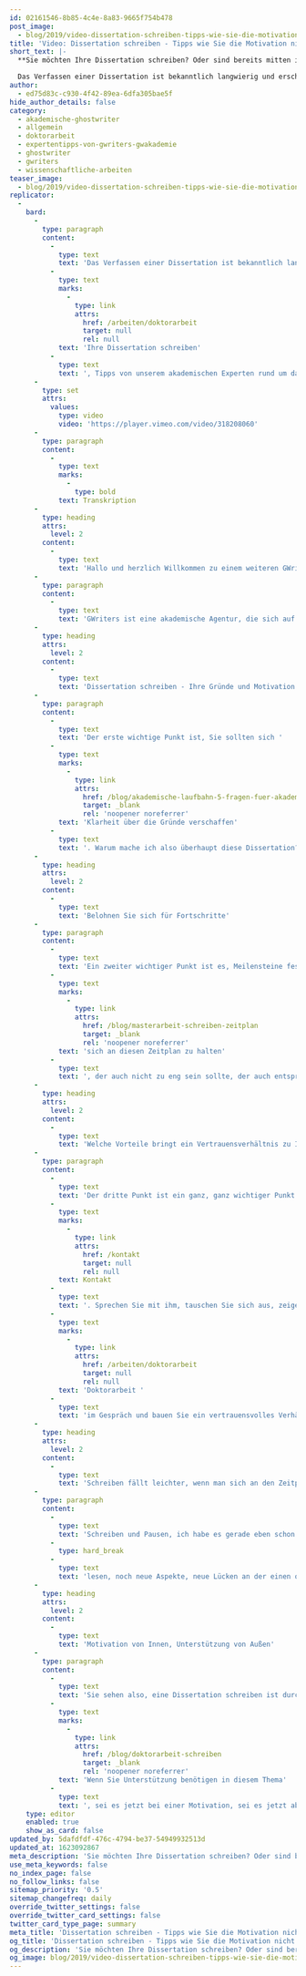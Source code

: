 ```yaml
---
id: 02161546-8b85-4c4e-8a83-9665f754b478
post_image:
  - blog/2019/video-dissertation-schreiben-tipps-wie-sie-die-motivation-nicht-verlieren/Dissertation-schreiben-Motivation-Tipps.png
title: 'Video: Dissertation schreiben - Tipps wie Sie die Motivation nicht verlieren'
short_text: |-
  **Sie möchten Ihre Dissertation schreiben? Oder sind bereits mitten im Schreibprozess? Lesen Sie jetzt die besten Motvationstipps von akademischen Experten!**

  Das Verfassen einer Dissertation ist bekanntlich langwierig und erschöpfend. Essentiell für den Erfolg der wissenschaftlichen Arbeit ist kontinuierliches wissenschaftliches Arbeiten, um die eigene Inspiration sowie das Qualitätsniveau aufrecht zu erhalten. Sich selbst zu motivieren, die notwendige Energie aufzubringen, ist oft die schwierigste Aufgabe. Deshalb haben wir für alle, die aktuell Ihre Dissertation schreiben, Tipps von unserem akademischen Experten rund um das Thema “Dissertation schreiben” zusammengestellt...
author:
  - ed75d83c-c930-4f42-89ea-6dfa305bae5f
hide_author_details: false
category:
  - akademische-ghostwriter
  - allgemein
  - doktorarbeit
  - expertentipps-von-gwriters-gwakademie
  - ghostwriter
  - gwriters
  - wissenschaftliche-arbeiten
teaser_image:
  - blog/2019/video-dissertation-schreiben-tipps-wie-sie-die-motivation-nicht-verlieren/Dissertation-schreiben-Motivation-Tipps.png
replicator:
  -
    bard:
      -
        type: paragraph
        content:
          -
            type: text
            text: 'Das Verfassen einer Dissertation ist bekanntlich langwierig und erschöpfend. Essentiell für den Erfolg der wissenschaftlichen Arbeit ist kontinuierliches wissenschaftliches Arbeiten, um die eigene Inspiration sowie das Qualitätsniveau aufrecht zu erhalten. Sich selbst zu motivieren, die notwendige Energie aufzubringen, ist oft die schwierigste Aufgabe. Deshalb haben wir für alle, die aktuell '
          -
            type: text
            marks:
              -
                type: link
                attrs:
                  href: /arbeiten/doktorarbeit
                  target: null
                  rel: null
            text: 'Ihre Dissertation schreiben'
          -
            type: text
            text: ', Tipps von unserem akademischen Experten rund um das Thema “Dissertation schreiben” zusammengestellt.'
      -
        type: set
        attrs:
          values:
            type: video
            video: 'https://player.vimeo.com/video/318208060'
      -
        type: paragraph
        content:
          -
            type: text
            marks:
              -
                type: bold
            text: Transkription
      -
        type: heading
        attrs:
          level: 2
        content:
          -
            type: text
            text: 'Hallo und herzlich Willkommen zu einem weiteren GWriters Video Tutorial!'
      -
        type: paragraph
        content:
          -
            type: text
            text: 'GWriters ist eine akademische Agentur, die sich auf Coachings, Lektorate und die Unterstützung bei der Erstellung wissenschaftlicher Texte spezialisiert und konkretisiert hat. Heute wollen wir uns mit dem Thema "Dissertation schreiben" beschäftigen. Mit einem Thema, mit dem sich sicherlich viele von Ihnen wahrscheinlich nur wenig oder vielleicht doch nur einmal im Leben beschäftigen werden. Nichtsdestotrotz, eine ganz wichtige Thematik, wenn man sich mit einer Dissertation beschäftigt, was natürlich nicht etwas ist, was man gerade mal so, in Anführungszeichen, nebenher macht. Und heute möchte ich Ihnen ein paar Tipps geben, wenn Sie eine Dissertation schreiben, wie Sie die Motivation beim Schreiben einer Dissertation nicht verlieren. Weil eine Dissertation ist ein langwieriger und ein aufwendiger Prozess, der sich oftmals auch über mehrere Jahre hinweg strecken wird. Und gerade da ist es natürlich ganz, ganz wichtig, dass man dran bleibt am Thema. Die Motivation nicht verliert, den roten Faden, sozusagen, nicht verliert, um am Ende auch zum Ziel zu kommen. Ein paar Tipps, wie Sie das am besten machen können, wenn Sie eine Dissertation schreiben.'
      -
        type: heading
        attrs:
          level: 2
        content:
          -
            type: text
            text: 'Dissertation schreiben - Ihre Gründe und Motivation'
      -
        type: paragraph
        content:
          -
            type: text
            text: 'Der erste wichtige Punkt ist, Sie sollten sich '
          -
            type: text
            marks:
              -
                type: link
                attrs:
                  href: /blog/akademische-laufbahn-5-fragen-fuer-akademiker
                  target: _blank
                  rel: 'noopener noreferrer'
            text: 'Klarheit über die Gründe verschaffen'
          -
            type: text
            text: '. Warum mache ich also überhaupt diese Dissertation? Was ist mein Ziel? Was möchte ich damit am Ende erreichen? Und wie immer im Leben, ist es auch hier so, je konkreter, je klarer das Ziel ist, desto leichter wird Ihnen auch die Erstellung der Dissertation fallen. Und desto besser werden Sie sich auch selber motivieren können, wenn Sie am Ende ein klares Ziel haben. Das kann mit Sicherheit ein berufliches Ziel sein, ein Fortkommen, ein Weiterkommen im Beruf. Kann aber auch sein, dass man die Dissertation vielleicht, wenn man schon älter ist, nur, in Anführungszeichen, für sich schreibt oder um auch eine gewisse Reputation in der Wissenschaft und in der Forschung zu erhalten. Ganz egal was es ist, diese Gründe, die sollten bei Ihnen klar sein und die sollten Sie sich auch immer gerne auch in visualisierter Form oder dergleichen immer wieder klar machen und sich immer wieder in den Kopf rufen. Dann haben Sie schon mal einen ganz wesentlichen Punkt erreicht, damit Sie die Motivation nicht verlieren werden.'
      -
        type: heading
        attrs:
          level: 2
        content:
          -
            type: text
            text: 'Belohnen Sie sich für Fortschritte'
      -
        type: paragraph
        content:
          -
            type: text
            text: 'Ein zweiter wichtiger Punkt ist es, Meilensteine festzulegen und zu feiern. Auch das ist jetzt mit Sicherheit nichts Neues und gilt mit Sicherheit nicht nur für eine Dissertation. Gilt für viele Themen, wenn Sie im Leben unterwegs sind und Ziele verfolgen wollen. Aber gerade in einer Dissertation, Sie erarbeiten ja sowieso im Vorfeld einen Zeitplan und wenn Sie dann die Dissertation schreiben, dann ist es sicherlich ganz, ganz wichtig '
          -
            type: text
            marks:
              -
                type: link
                attrs:
                  href: /blog/masterarbeit-schreiben-zeitplan
                  target: _blank
                  rel: 'noopener noreferrer'
            text: 'sich an diesen Zeitplan zu halten'
          -
            type: text
            text: ', der auch nicht zu eng sein sollte, der auch entsprechende Lücken, entsprechende Puffer haben sollte. Aber in diesem Zeitplan sollte es auch Meilensteine geben, das könnten beispielsweise Fertigstellung von einzelnen Kapiteln, Fertigstellung von Forschungen, Fertigstellungen von Befragungen oder auch Abstimmung, wir kommen gleich noch darauf zu sprechen, mit Ihrem Doktorvater sein. Ganz bewusst dann auch ruhig mal diese größeren Erfolge, diese bewussten Meilensteine dann auch feiern. Dann aber auch wieder aufhören zu feiern. Das heißt, hier sich dann auch erst mal vielleicht eine gewisse Ruhe nehmen für einige wenige Tage, vielleicht auch für ein, zwei Wochen. Aber, und wir werden später noch auf den Punkt kommen, dann auch wieder anfangen zu schreiben, weiter zu schreiben, weil ein Meilenstein ist eben auch nur ein Meilenstein und heißt noch nicht, dass Sie am Ziel angekommen sind.'
      -
        type: heading
        attrs:
          level: 2
        content:
          -
            type: text
            text: 'Welche Vorteile bringt ein Vertrauensverhältnis zu Ihrem Doktorvater?'
      -
        type: paragraph
        content:
          -
            type: text
            text: 'Der dritte Punkt ist ein ganz, ganz wichtiger Punkt. Bauen Sie Vertrauen, bauen Sie ein Vertrauensverhältnis zu Ihrem Doktorvater auf und suchen Sie auch regelmäßig die Abstimmungen mit Ihrem Doktorvater. Da geht es auch nicht nur darum, dass Sie jetzt irgendwelche fertigen Kapitel oder Teile von der Arbeit abliefern und er diese durchliest, sondern finden Sie einen regelmäßigen '
          -
            type: text
            marks:
              -
                type: link
                attrs:
                  href: /kontakt
                  target: null
                  rel: null
            text: Kontakt
          -
            type: text
            text: '. Sprechen Sie mit ihm, tauschen Sie sich aus, zeigen Sie ihm auch, wie weit sind Sie. Was sind vielleicht auch aktuelle Themenstellungen, aktuelle Fragestellungen, mit denen Sie sich gerade beschäftigen. Vielleicht gibt es auch das ein oder andere Problem, das gerade bei Ihnen auftaucht, was man vielleicht mit ihm diskutieren kann. Kurzum bleiben Sie mit Ihrem Doktorvater während der Erstellung der '
          -
            type: text
            marks:
              -
                type: link
                attrs:
                  href: /arbeiten/doktorarbeit
                  target: null
                  rel: null
            text: 'Doktorarbeit '
          -
            type: text
            text: 'im Gespräch und bauen Sie ein vertrauensvolles Verhältnis mit ihm auf. Ganz, ganz wichtig, weil klar ist auch, je vertrauensvoller das Verhältnis ist, je mehr Sie ihn auf die Erstellung der Doktorarbeit auch mitnehmen, desto besser wird natürlich auch später eine Beurteilung stattfinden, weil dann kennt er Sie. Er kennt die Doktorarbeit und er steigt im Prinzip nicht bei Null ein. Immer gefährlich ist es, wenn Sie eine Doktorarbeit quasi ohne Begleitung Ihres Doktorvaters schreiben, ihm am Ende die fertige Arbeit vorlegen und er sagt: "Nein, das war eigentlich nicht das, was ich mir vorgestellt habe. Das sollte komplett in eine andere Richtung gehen." Das heißt, hier ganz wichtig, regelmäßige Abstimmungen und über diese Abstimmungen hinaus, einfach auch immer wieder dieser Aufbau eines Vertrauensverhältnisses.'
      -
        type: heading
        attrs:
          level: 2
        content:
          -
            type: text
            text: 'Schreiben fällt leichter, wenn man sich an den Zeitplan hält'
      -
        type: paragraph
        content:
          -
            type: text
            text: 'Schreiben und Pausen, ich habe es gerade eben schon mal ein bisschen angeschnitten, Schreiben Sie regelmäßig. Eine Doktorarbeit hat ja auch einen gewissen Seitenumfang, hängt davon ab in welchem medizinischen Bereich Sie beispielsweise unterwegs sind. Dort hat eine Doktorarbeit eher weniger Seitenzahlen, wenn Sie aber im betriebswirtschaftlichen Bereich unterwegs sind, dann können das schon mal auch 200, 300, 400, 500, 600 mit Anhängen dann auch mal bis zu 1000 Seiten sein. Also von daher, Sie haben hier auch eine gewisse Menge einfach an Stoff, die es zu produzieren gilt. Und auch hier, wie immer im Leben, es ist wichtiger, es ist besser in kleinen Stücken, in kleinen Portionen zu arbeiten. Also hier auch mal vielleicht nur, in Anführungszeichen, wenige Seiten pro Tag oder pro Woche zu produzieren, als dass Sie große Pausen lassen, dann in Ihrem Zeitplan hinterherhinken und dann auf einmal wieder 20 oder 30 Seiten in einer Woche produzieren müssen. Deswegen dran bleiben, aber ganz bewusst auch wieder Pausen einbauen, sich regenerieren und dann weitermachen. Und legen Sie auch keinen Perfektionismus an den Tag, Ihre Doktorarbeit wird nie 100 Prozent, wird nie 1000 Prozent perfekt sein. Das heißt, wenn Sie ein Thema erforscht haben, wenn Sie der Meinung sind, Sie haben das ausreichend erforscht, machen Sie auch einen Haken dran. Sie werden wahrscheinlich immer, je mehr Sie'
          -
            type: hard_break
          -
            type: text
            text: 'lesen, noch neue Aspekte, neue Lücken an der einen oder anderen Stelle erkennen. Die können Sie dann vielleicht bei der Endkorrektur, am Endlektorat noch aufnehmen an der einen oder anderen Stelle. Wo es sinnvoll scheint das Ganze auch noch ergänzen. Aber begnügen Sie sich dann auch mit dem Stand, den Sie erreicht haben, wo Sie auch mit sich selber zufrieden sind und sagen können, das ist dann auch von meiner Seite aus eine ausreichende Erforschung, eine ausreichende Erhebung der Thematik.'
      -
        type: heading
        attrs:
          level: 2
        content:
          -
            type: text
            text: 'Motivation von Innen, Unterstützung von Außen'
      -
        type: paragraph
        content:
          -
            type: text
            text: 'Sie sehen also, eine Dissertation schreiben ist durchaus ein herausforderndes Thema, ein herausforderndes Projekt, insbesondere deswegen, weil es sich eben über so lange Zeit, über so viele Jahre, über so einen großen Zeitraum eben auch hinweg streckt. Und gerade deswegen ist es eben wichtig, auch hier die Motivation zu behalten. Werden Sie sich klar über die Gründe, seien Sie sich klar über die Gründe, legen Sie Meilensteine fest und feiern diese. Haben Sie Vertrauen zu Ihrem Doktorvater, schreiben Sie und legen Sie auch entsprechende Pausen ein und zeigen Sie bitte keinen Perfektionismus. Wenn Sie diese Punkte berücksichtigen, dann werden Sie auch eine erfolgreiche Doktorarbeit schreiben können. '
          -
            type: text
            marks:
              -
                type: link
                attrs:
                  href: /blog/doktorarbeit-schreiben
                  target: _blank
                  rel: 'noopener noreferrer'
            text: 'Wenn Sie Unterstützung benötigen in diesem Thema'
          -
            type: text
            text: ', sei es jetzt bei einer Motivation, sei es jetzt aber auch bei einem Coaching, sei es auch im Sinne von Abstimmungen von einzelnen Kapiteln, vielleicht auch in der Unterstützung bei der Statistik, bei der Empirie, wie auch immer. In diesen Fällen lohnt es sich dann oftmals auch externe Unterstützung zu nutzen. Hier ist GWriters gerne Ihr Ansprechpartner, GWriters kann Ihnen hier gerne Unterstützung liefern externer Art in all diesen genannten Fragestellungen. Von daher scheuen Sie sich auch nicht, hier die Begleitung in Anspruch zu nehmen. In diesem Sinne wünsche ich Ihnen viel Glück, viel Erfolg bei Ihrer Doktorarbeit und denken Sie an die Tipps, um die Motivation zu erhalten.'
    type: editor
    enabled: true
    show_as_card: false
updated_by: 5dafdfdf-476c-4794-be37-54949932513d
updated_at: 1623092867
meta_description: 'Sie möchten Ihre Dissertation schreiben? Oder sind bereits mitten im Schreibprozess? Lesen Sie jetzt die besten Motvationstipps von akademischen Experten!'
use_meta_keywords: false
no_index_page: false
no_follow_links: false
sitemap_priority: '0.5'
sitemap_changefreq: daily
override_twitter_settings: false
override_twitter_card_settings: false
twitter_card_type_page: summary
meta_title: 'Dissertation schreiben - Tipps wie Sie die Motivation nicht verlieren'
og_title: 'Dissertation schreiben - Tipps wie Sie die Motivation nicht verlieren'
og_description: 'Sie möchten Ihre Dissertation schreiben? Oder sind bereits mitten im Schreibprozess? Lesen Sie jetzt die besten Motvationstipps von akademischen Experten!'
og_image: blog/2019/video-dissertation-schreiben-tipps-wie-sie-die-motivation-nicht-verlieren/Dissertation-schreiben-Motivation-Tipps.png
---
```

